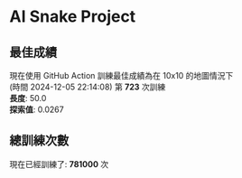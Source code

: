 
# AI Snake Project

## **最佳成績**




































































































現在使用 GitHub Action 訓練最佳成績為在 10x10 的地圖情況下  
(時間 2024-12-05 22:14:08) 第 **723** 次訓練  
**長度**: 50.0  
**探索值**: 0.0267









































































































































































































## 總訓練次數
現在已經訓練了: **781000** 次
